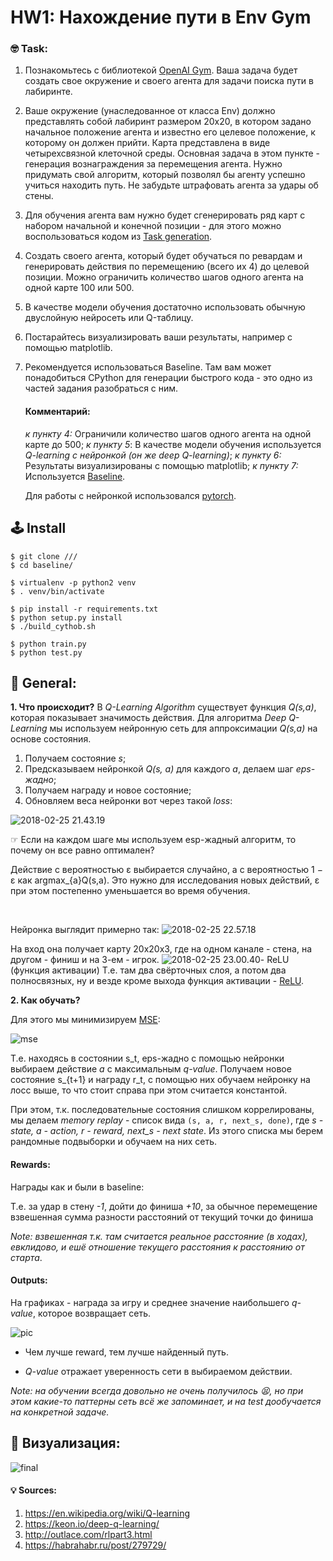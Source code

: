 # HW1: Нахождение пути в Env Gym

### 🤓 Task:

1. Познакомьтесь с библиотекой [OpenAI Gym](https://gym.openai.com/read-only.html). Ваша задача будет создать свое окружение и своего агента для задачи поиска пути в лабиринте.

2. Ваше окружение (унаследованное от класса Env) должно представлять собой лабиринт размером 20x20, в котором задано начальное положение агента и известно его целевое положение, к которому он должен прийти. Карта представлена в виде четырехсвязной клеточной среды. Основная задача в этом пункте - генерация вознаграждения за перемещения агента. Нужно придумать свой алгоритм, который позволял бы агенту успешно учиться находить путь. Не забудьте штрафовать агента за удары об стены.

3. Для обучения агента вам нужно будет сгенерировать ряд карт с набором начальной и конечной позиции - для этого можно воспользоваться кодом из [Task generation](https://github.com/cog-isa/isyt2017rl/tree/master/baseline/prepare).

4. Создать своего агента, который будет обучаться по ревардам и генерировать действия по перемещению (всего их 4) до целевой позиции. Можно ограничить количество шагов одного агента на одной карте 100 или 500.

5. В качестве модели обучения достаточно использовать обычную двуслойную нейросеть или Q-таблицу.

6. Постарайтесь визуализировать ваши результаты, например с помощью matplotlib.

7. Рекомендуется использоваться Baseline. Там вам может понадобиться CPython для генерации быстрого кода - это одно из частей задания разобраться с ним.

   #### Комментарий:

   *к пункту 4:* Ограничили количество шагов одного агента на одной карте до 500;
   *к пункту 5*: В качестве модели обучения используется *Q-learning с нейронкой (он же deep Q-learning)*;
   *к пункту 6:* Результаты визуализированы с помощью matplotlib;
   *к пункту 7:* Используется [Baseline](https://github.com/cog-isa/isyt2017rl).

   Для работы с нейронкой использовался [pytorch](http://pytorch.org). 

## 🕹 Install

```sudo pip install -r requirements.txt
$ git clone ///
$ cd baseline/ 

$ virtualenv -p python2 venv
$ . venv/bin/activate 
 
$ pip install -r requirements.txt
$ python setup.py install
$ ./build_cythob.sh

$ python train.py
$ python test.py
```



## 📖 General:

**1. Что происходит?**
   В *Q-Learning Algorithm* существует функция *Q(s,a)*, которая показывает значимость действия. Для алгоритма *Deep Q-Learning*  мы используем нейронную сеть для аппроксимации *Q(s,a)* на основе состояния. 
   ​

   1) Получаем состояние *s*;
   2) Предсказываем нейронкой *Q(s, a)* для каждого *a*, делаем шаг *eps-жадно*;
   3) Получаем награду и новое состояние;
   4) Обновляем веса нейронки вот через такой *loss*:

   ![2018-02-25 21.43.19](https://i.imgur.com/SxmoIGw.jpg)

   ☞ Если на каждом шаге мы используем esp-жадный алгоритм, то почему он все равно оптимален? 

   Действие с вероятностью ε выбирается случайно, а с вероятностью 1 − ε как argmax_{a}Q(s,a). Это нужно для исследования новых действий, ε при этом постепенно уменьшается во время обучения. 

   ​

   Нейронка выглядит примерно так:
   ![2018-02-25 22.57.18](https://i.imgur.com/pikpv4B.jpg)

   На вход она получает карту 20х20х3, где на одном канале - стена, на другом - финиш и на 3-ем - игрок. 
   ![2018-02-25 23.00.40](https://i.imgur.com/YPhsD1q.jpg)- ReLU (функция активации) 
   Т.е. там два свёрточных слоя, а потом два полносвязных, ну и везде кроме выхода функция активации - [ReLU](https://en.wikipedia.org/wiki/Rectifier_(neural_networks)).

**2. Как обучать?**

Для этого мы минимизируем [MSE](https://en.wikipedia.org/wiki/Mean_squared_error):

![mse](https://i.imgur.com/KYN3yR8.jpg)

Т.е. находясь в состоянии s_t, eps-жадно с помощью нейронки выбираем действие *a* с максимальным *q-value*. Получаем новое состояние s_{t+1} и награду r_t, с помощью них обучаем нейронку на лосс выше, то что стоит справа при этом считается константой.

При этом, т.к. последовательные состояния слишком коррелированы, мы делаем *memory replay* - список вида `(s, a, r, next_s, done)`, где *s - state, a - action, r - reward, next_s - next state*. 
Из этого списка мы берем рандомные подвыборки и обучаем на них сеть.



#### Rewards:

Награды как и были в baseline: 

Т.е. за удар в стену *-1*, дойти до финиша *+10*, за обычное перемещение взвешенная сумма разности расстояний от текущий точки до финиша

*Note: взвешенная т.к. там считается реальное расстояние (в ходах), евклидово, и ешё отношение текущего расстояния к расстоянию от старта*.

#### Outputs:

На графиках - награда за игру и среднее значение наибольшего *q-value*, которое возвращает сеть. 

![pic](https://i.imgur.com/uIlN2P2.png)

- Чем лучше reward, тем лучше найденный путь. 


- *Q-value* отражает уверенность сети в выбираемом действии. 

*Note: на обучении всегда довольно не очень получилось 😫, но при этом какие-то паттерны сеть всё же запоминает, и на test дообучается на конкретной задаче.* 

##  👾 Визуализация:

![final](https://media.giphy.com/media/2jMpykkeFEneZrNouP/giphy.gif)





#### 💡 Sources:

1. https://en.wikipedia.org/wiki/Q-learning
2. https://keon.io/deep-q-learning/
3. http://outlace.com/rlpart3.html
4. https://habrahabr.ru/post/279729/



